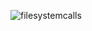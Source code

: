 ![filesystemcalls](https://user-images.githubusercontent.com/63651972/112846522-58106980-90d0-11eb-8918-7d6301c7fc2e.jpeg)


